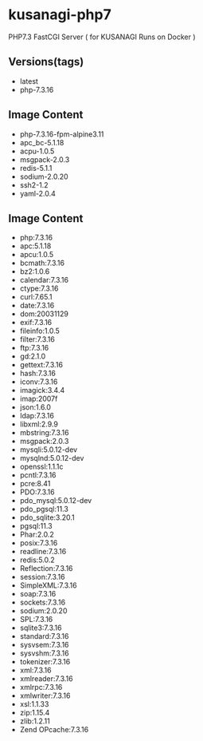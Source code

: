 # kusanagi-php7
PHP7.3 FastCGI Server ( for KUSANAGI Runs on Docker )

## Versions(tags)
- latest
- php-7.3.16

## Image Content
- php-7.3.16-fpm-alpine3.11
- apc_bc-5.1.18
- acpu-1.0.5
- msgpack-2.0.3
- redis-5.1.1
- sodium-2.0.20
- ssh2-1.2
- yaml-2.0.4

## Image Content
- php:7.3.16
- apc:5.1.18
- apcu:1.0.5
- bcmath:7.3.16
- bz2:1.0.6
- calendar:7.3.16
- ctype:7.3.16
- curl:7.65.1
- date:7.3.16
- dom:20031129
- exif:7.3.16
- fileinfo:1.0.5
- filter:7.3.16
- ftp:7.3.16
- gd:2.1.0
- gettext:7.3.16
- hash:7.3.16
- iconv:7.3.16
- imagick:3.4.4
- imap:2007f
- json:1.6.0
- ldap:7.3.16
- libxml:2.9.9
- mbstring:7.3.16
- msgpack:2.0.3
- mysqli:5.0.12-dev
- mysqlnd:5.0.12-dev
- openssl:1.1.1c
- pcntl:7.3.16
- pcre:8.41
- PDO:7.3.16
- pdo_mysql:5.0.12-dev
- pdo_pgsql:11.3
- pdo_sqlite:3.20.1
- pgsql:11.3
- Phar:2.0.2
- posix:7.3.16
- readline:7.3.16
- redis:5.0.2
- Reflection:7.3.16
- session:7.3.16
- SimpleXML:7.3.16
- soap:7.3.16
- sockets:7.3.16
- sodium:2.0.20
- SPL:7.3.16
- sqlite3:7.3.16
- standard:7.3.16
- sysvsem:7.3.16
- sysvshm:7.3.16
- tokenizer:7.3.16
- xml:7.3.16
- xmlreader:7.3.16
- xmlrpc:7.3.16
- xmlwriter:7.3.16
- xsl:1.1.33
- zip:1.15.4
- zlib:1.2.11
- Zend OPcache:7.3.16

